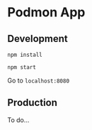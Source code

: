 # Podmon App

## Development

`npm install`

`npm start`

Go to `localhost:8080`

## Production
To do...
